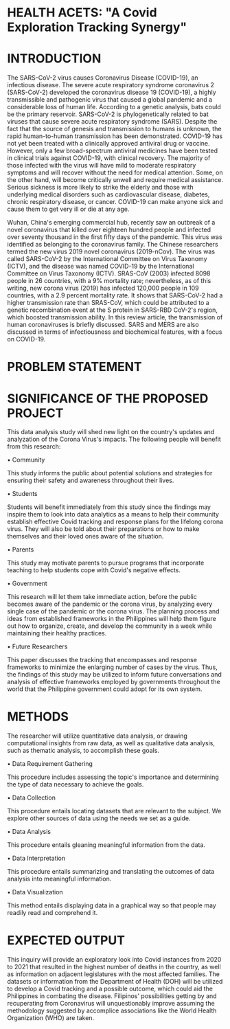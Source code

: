 # HEALTH ACETS: "A Covid Exploration Tracking Synergy"

# INTRODUCTION

The SARS-CoV-2 virus causes Coronavirus Disease (COVID-19), an infectious disease. The severe acute respiratory syndrome coronavirus 2 (SARS-CoV-2) developed the coronavirus disease 19 (COVID-19), a highly transmissible and pathogenic virus that caused a global pandemic and a considerable loss of human life. According to a genetic analysis, bats could be the primary reservoir. SARS-CoV-2 is phylogenetically related to bat viruses that cause severe acute respiratory syndrome (SARS). Despite the fact that the source of genesis and transmission to humans is unknown, the rapid human-to-human transmission has been demonstrated. COVID-19 has not yet been treated with a clinically approved antiviral drug or vaccine. However, only a few broad-spectrum antiviral medicines have been tested in clinical trials against COVID-19, with clinical recovery. The majority of those infected with the virus will have mild to moderate respiratory symptoms and will recover without the need for medical attention. Some, on the other hand, will become critically unwell and require medical assistance. Serious sickness is more likely to strike the elderly and those with underlying medical disorders such as cardiovascular disease, diabetes, chronic respiratory disease, or cancer. COVID-19 can make anyone sick and cause them to get very ill or die at any age.

Wuhan, China's emerging commercial hub, recently saw an outbreak of a novel coronavirus that killed over eighteen hundred people and infected over seventy thousand in the first fifty days of the pandemic. This virus was identified as belonging to the coronavirus family. The Chinese researchers termed the new virus 2019 novel coronavirus (2019-nCov). The virus was called SARS-CoV-2 by the International Committee on Virus Taxonomy (ICTV), and the disease was named COVID-19 by the International Committee on Virus Taxonomy (ICTV). SRAS-CoV (2003) infected 8098 people in 26 countries, with a 9% mortality rate; nevertheless, as of this writing, new corona virus (2019) has infected 120,000 people in 109 countries, with a 2.9 percent mortality rate. It shows that SARS-CoV-2 had a higher transmission rate than SRAS-CoV, which could be attributed to a genetic recombination event at the S protein in SARS-RBD CoV-2's region, which boosted transmission ability. In this review article, the transmission of human coronaviruses is briefly discussed. SARS and MERS are also discussed in terms of infectiousness and biochemical features, with a focus on COVID-19.

# PROBLEM STATEMENT
# SIGNIFICANCE OF THE PROPOSED PROJECT
This data analysis study will shed new light on the country's updates and analyzation of the Corona Virus's impacts. The following people will benefit from this research:

•	Community

This study informs the public about potential solutions and strategies for ensuring their safety and awareness throughout their lives.

•	Students 

Students will benefit immediately from this study since the findings may inspire them to look into data analytics as a means to help their community establish effective Covid tracking and response plans for the lifelong corona virus. They will also be told about their preparations or how to make themselves and their loved ones aware of the situation.

•	Parents 

This study may motivate parents to pursue programs that incorporate teaching to help students cope with Covid's negative effects.

•	Government 

This research will let them take immediate action, before the public becomes aware of the pandemic or the corona virus, by analyzing every single case of the pandemic or the corona virus. The planning process and ideas from established frameworks in the Philippines will help them figure out how to organize, create, and develop the community in a week while maintaining their healthy practices.

•	Future Researchers 

This paper discusses the tracking that encompasses and response frameworks to minimize the enlarging number of cases by the virus. Thus, the findings of this study may be utilized to inform future conversations and analysis of effective frameworks employed by governments throughout the world that the Philippine government could adopt for its own system.

# METHODS

The researcher will utilize quantitative data analysis, or drawing computational insights from raw data, as well as qualitative data analysis, such as thematic analysis, to accomplish these goals.

•  Data Requirement Gathering 

This procedure includes assessing the topic's importance and determining the type of data necessary to achieve the goals.
  
•  Data Collection

This procedure entails locating datasets that are relevant to the subject. We explore other sources of data using the needs we set as a guide. 

•  Data Analysis

This procedure entails gleaning meaningful information from the data. 

•  Data Interpretation

This procedure entails summarizing and translating the outcomes of data analysis into meaningful information.

•  Data Visualization

This method entails displaying data in a graphical way so that people may readily read and comprehend it.


# EXPECTED OUTPUT

This inquiry will provide an exploratory look into Covid instances from 2020 to 2021 that resulted in the highest number of deaths in the country, as well as information on adjacent legislatures with the most affected families. The datasets or information from the Department of Health (DOH) will be utilized to develop a Covid tracking and a possible outcome, which could aid the Philippines in combating the disease. Filipinos' possibilities getting by and recuperating from Coronavirus will unquestionably improve assuming the methodology suggested by accomplice associations like the World Health Organization (WHO) are taken.
